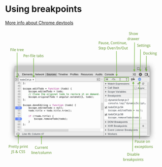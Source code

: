 # Using breakpoints

[More info about Chrome devtools](https://developer.chrome.com/devtools/docs/javascript-debugging)

![](javascript-debugging-overview.jpg)